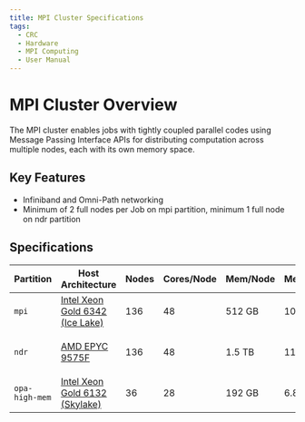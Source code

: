 ```yaml
---
title: MPI Cluster Specifications
tags:
  - CRC
  - Hardware
  - MPI Computing
  - User Manual
---
```


# MPI Cluster Overview

The MPI cluster enables jobs with tightly coupled parallel codes using Message Passing Interface APIs for distributing
computation across multiple nodes, each with its own memory space.

## Key Features

- Infiniband and Omni-Path networking
- Minimum of 2 full nodes per Job on mpi partition, minimum 1 full node on ndr partition

## Specifications

| Partition      | Host Architecture                                                                                                                                                    | Nodes | Cores/Node | Mem/Node | Mem/Core | Scratch     | Network       | Node Names     |
|----------------|----------------------------------------------------------------------------------------------------------------------------------------------------------------------|-------|------------|----------|----------|-------------|---------------|----------------|
| `mpi`          | [Intel Xeon Gold 6342 (Ice Lake)](https://www.intel.com/content/www/us/en/products/sku/215276/intel-xeon-gold-6342-processor-36m-cache-2-80-ghz/specifications.html) | 136   | 48         | 512 GB   | 10.6 GB  | 1.6 TB NVMe | HDR200; 10GbE | mpi-n\[0-135]  |
|                |                                                                                                                                                                      |       |            |          |          |             |               |                |
| `ndr`          | [AMD EPYC 9575F](https://www.amd.com/en/products/processors/server/epyc/9005-series/amd-epyc-9575f.html) | 136   | 48         | 1.5 TB   | 11.2 GB  | 2.9 TB NVMe | NDR200; 10GbE | mpi-n\[136-153]  |
|                |                                                                                                                                                                      |       |            |          |          |             |               |                |
| `opa-high-mem` | [Intel Xeon Gold 6132 (Skylake)](https://ark.intel.com/content/www/us/en/ark/products/123541/intel-xeon-gold-6132-processor-19-25m-cache-2-60-ghz.html)              | 36    | 28         | 192 GB   | 6.8 GB   | 500 TB SSD  | OPA; 10GbE    | opa-n\[96-131] |
